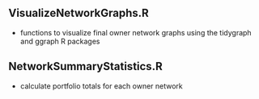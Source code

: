 ## VisualizeNetworkGraphs.R

* functions to visualize final owner network graphs using the tidygraph and ggraph R packages

## NetworkSummaryStatistics.R

* calculate portfolio totals for each owner network